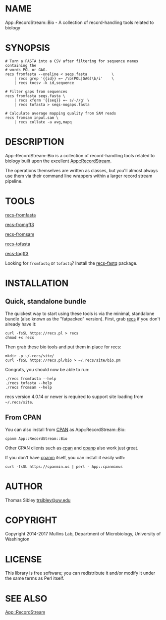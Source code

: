 # NAME

App::RecordStream::Bio - A collection of record-handling tools related to biology

# SYNOPSIS

    # Turn a FASTA into a CSV after filtering for sequence names containing the
    # words POL or GAG.
    recs fromfasta --oneline < seqs.fasta           \
        | recs grep '{{id}} =~ /\b(POL|GAG)\b/i'    \
        | recs tocsv -k id,sequence
    
    # Filter gaps from sequences
    recs fromfasta seqs.fasta \
        | recs xform '{{seq}} =~ s/-//g' \
        | recs tofasta > seqs-nogaps.fasta

    # Calculate average mapping quality from SAM reads
    recs fromsam input.sam \
        | recs collate -a avg,mapq

# DESCRIPTION

App::RecordStream::Bio is a collection of record-handling tools related to
biology built upon the excellent [App::RecordStream](https://metacpan.org/pod/App::RecordStream).

The operations themselves are written as classes, but you'll almost always use
them via their command line wrappers within a larger record stream pipeline.

# TOOLS

[recs-fromfasta](https://metacpan.org/pod/recs-fromfasta)

[recs-fromgff3](https://metacpan.org/pod/recs-fromgff3)

[recs-fromsam](https://metacpan.org/pod/recs-fromsam)

[recs-tofasta](https://metacpan.org/pod/recs-tofasta)

[recs-togff3](https://metacpan.org/pod/recs-togff3)

Looking for `fromfastq` or `tofastq`?  Install the
[recs-fastq](https://github.com/MullinsLab/recs-fastq) package.

# INSTALLATION

## Quick, standalone bundle

The quickest way to start using these tools is via the minimal, standalone
bundle (also known as the "fatpacked" version).  First, grab
[recs](https://metacpan.org/pod/App::RecordStream#INSTALLATION) if you don't already have it:

    curl -fsSL https://recs.pl > recs
    chmod +x recs

Then grab these bio tools and put them in place for recs:

    mkdir -p ~/.recs/site/
    curl -fsSL https://recs.pl/bio > ~/.recs/site/bio.pm

Congrats, you should now be able to run:

    ./recs fromfasta --help
    ./recs tofasta --help
    ./recs fromsam --help

recs version 4.0.14 or newer is required to support site loading from
`~/.recs/site`.

## From CPAN

You can also install from [CPAN](http://cpan.org) as App::RecordStream::Bio:

    cpanm App::RecordStream::Bio

Other CPAN clients such as [cpan](https://metacpan.org/pod/cpan) and [cpanp](https://metacpan.org/pod/cpanp) also work just great.

If you don't have [cpanm](https://metacpan.org/pod/cpanm) itself, you can install it easily with:

    curl -fsSL https://cpanmin.us | perl - App::cpanminus

# AUTHOR

Thomas Sibley <trsibley@uw.edu>

# COPYRIGHT

Copyright 2014-2017 Mullins Lab, Department of Microbiology, University of Washington

# LICENSE

This library is free software; you can redistribute it and/or modify
it under the same terms as Perl itself.

# SEE ALSO

[App::RecordStream](https://metacpan.org/pod/App::RecordStream)

